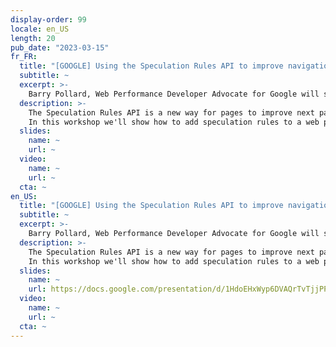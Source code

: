 ```yaml
---
display-order: 99
locale: en_US
length: 20
pub_date: "2023-03-15"
fr_FR:
  title: "[GOOGLE] Using the Speculation Rules API to improve navigations (EN)"
  subtitle: ~
  excerpt: >-
    Barry Pollard, Web Performance Developer Advocate for Google will show how Using the Speculation Rules API to improve navigations.
  description: >-
    The Speculation Rules API is a new way for pages to improve next page navigations by telling the browser to prefetch or prerender certain URLs. This leads to faster, or even instant, page URLs.
    In this workshop we'll show how to add speculation rules to a web page and show they render faster.
  slides:
    name: ~
    url: ~
  video:
    name: ~
    url: ~
  cta: ~
en_US:
  title: "[GOOGLE] Using the Speculation Rules API to improve navigations (EN)"
  subtitle: ~
  excerpt: >-
    Barry Pollard, Web Performance Developer Advocate for Google will show how Using the Speculation Rules API to improve navigations.
  description: >-
    The Speculation Rules API is a new way for pages to improve next page navigations by telling the browser to prefetch or prerender certain URLs. This leads to faster, or even instant, page URLs.
    In this workshop we'll show how to add speculation rules to a web page and show they render faster.
  slides:
    name: ~
    url: https://docs.google.com/presentation/d/1HdoEHxWyp6DVAQrTvTjjPPTmu9ImoENkiPutjjuJXeo/edit#slide=id.g24096d9a786_0_0
  video:
    name: ~
    url: ~
  cta: ~
---
```


